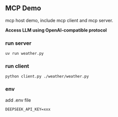 ## MCP Demo
mcp host demo, include mcp client and mcp server. 

**Access LLM using OpenAI-compatible protocol**

### run server
```
uv run weather.py
```

### run client
```
python client.py ./weather/weather.py
```

### env
add .env file
```
DEEPSEEK_API_KEY=xxx
```
